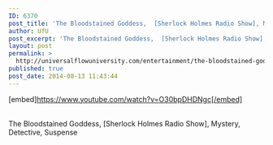 ```yaml
---
ID: 6370
post_title: 'The Bloodstained Goddess,  [Sherlock Holmes Radio Show], Mystery, Detective, Suspense'
author: UfU
post_excerpt: 'The Bloodstained Goddess,  [Sherlock Holmes Radio Show], Mystery, Detective, Suspense'
layout: post
permalink: >
  http://universalflowuniversity.com/entertainment/the-bloodstained-goddess-sherlock-holmes-radio-show-mystery-detective-suspense/
published: true
post_date: 2014-08-13 11:43:44
---
```

[embed]https://www.youtube.com/watch?v=O30bpDHDNgc[/embed]</br></br>
<p>The Bloodstained Goddess,  [Sherlock Holmes Radio Show], Mystery, Detective, Suspense</p>